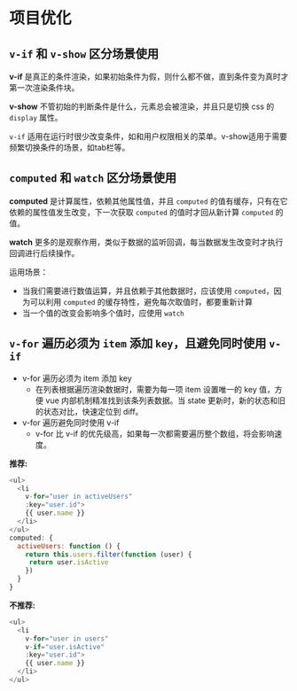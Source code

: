 # 项目优化

## `v-if` 和 `v-show` 区分场景使用
<b>v-if</b> 是真正的条件渲染，如果初始条件为假，则什么都不做，直到条件变为真时才第一次渲染条件块。

<b>v-show</b> 不管初始的判断条件是什么，元素总会被渲染，并且只是切换 css 的 `display` 属性。

`v-if` 适用在运行时很少改变条件，如和用户权限相关的菜单。v-show适用于需要频繁切换条件的场景，如tab栏等。

## `computed` 和 `watch` 区分场景使用
<b>computed</b> 是计算属性，依赖其他属性值，并且 `computed` 的值有缓存，只有在它依赖的属性值发生改变，下一次获取 `computed` 的值时才回从新计算 `computed` 的值。

<b>watch</b> 更多的是观察作用，类似于数据的监听回调，每当数据发生改变时才执行回调进行后续操作。

运用场景：
  - 当我们需要进行数值运算，并且依赖于其他数据时，应该使用 `computed`，因为可以利用 `computed` 的缓存特性，避免每次取值时，都要重新计算
  - 当一个值的改变会影响多个值时，应使用 `watch`

## `v-for` 遍历必须为 `item` 添加 `key`，且避免同时使用 `v-if`

- v-for 遍历必须为 item 添加 key
  - 在列表根据遍历渲染数据时，需要为每一项 item 设置唯一的 key 值，方便 vue 内部机制精准找到该条列表数据。当 state 更新时，新的状态和旧的状态对比，快速定位到 diff。
- v-for 遍历避免同时使用 v-if
  - v-for 比 v-if 的优先级高，如果每一次都需要遍历整个数组，将会影响速度。

<b>推荐:</b>
``` js
<ul>
  <li
    v-for="user in activeUsers"
    :key="user.id">
    {{ user.name }}
  </li>
</ul>
computed: {
  activeUsers: function () {
    return this.users.filter(function (user) {
	 return user.isActive
    })
  }
}
```
<b>不推荐:</b>
```js
<ul>
  <li
    v-for="user in users"
    v-if="user.isActive"
    :key="user.id">
    {{ user.name }}
  </li>
</ul>
```

<b></b>
<b></b>
<b></b>
<b></b>
<b></b>
